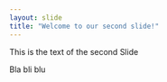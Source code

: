 ```yaml
---
layout: slide
title: "Welcome to our second slide!"
---
```

This is the text of the second Slide

Bla bli blu
